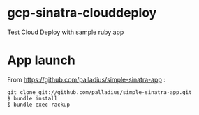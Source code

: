 # gcp-sinatra-clouddeploy

Test Cloud Deploy with sample ruby app


# App launch

From https://github.com/palladius/simple-sinatra-app : 

    git clone git://github.com/palladius/simple-sinatra-app.git
    $ bundle install
    $ bundle exec rackup




